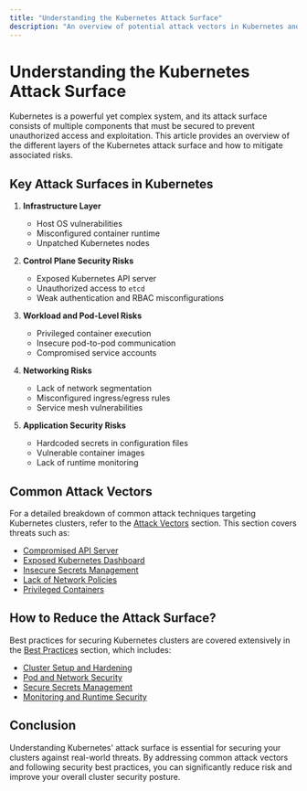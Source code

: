 ```yaml
---
title: "Understanding the Kubernetes Attack Surface"
description: "An overview of potential attack vectors in Kubernetes and strategies to mitigate security risks."
---
```


# Understanding the Kubernetes Attack Surface

Kubernetes is a powerful yet complex system, and its attack surface consists of multiple components that must be secured to prevent unauthorized access and exploitation. This article provides an overview of the different layers of the Kubernetes attack surface and how to mitigate associated risks.

## **Key Attack Surfaces in Kubernetes**

1. **Infrastructure Layer**
   - Host OS vulnerabilities
   - Misconfigured container runtime
   - Unpatched Kubernetes nodes

2. **Control Plane Security Risks**
   - Exposed Kubernetes API server
   - Unauthorized access to `etcd`
   - Weak authentication and RBAC misconfigurations

3. **Workload and Pod-Level Risks**
   - Privileged container execution
   - Insecure pod-to-pod communication
   - Compromised service accounts

4. **Networking Risks**
   - Lack of network segmentation
   - Misconfigured ingress/egress rules
   - Service mesh vulnerabilities

5. **Application Security Risks**
   - Hardcoded secrets in configuration files
   - Vulnerable container images
   - Lack of runtime monitoring

## **Common Attack Vectors**

For a detailed breakdown of common attack techniques targeting Kubernetes clusters, refer to the [Attack Vectors](/docs/attack_vectors/intro) section. This section covers threats such as:

- [Compromised API Server](/docs/attack_vectors/compromised_api_server)
- [Exposed Kubernetes Dashboard](/docs/attack_vectors/exposed_dashboard)
- [Insecure Secrets Management](/docs/attack_vectors/insecure_secrets_management)
- [Lack of Network Policies](/docs/attack_vectors/lack_of_network_policies)
- [Privileged Containers](/docs/attack_vectors/privileged_containers)

## **How to Reduce the Attack Surface?**

Best practices for securing Kubernetes clusters are covered extensively in the [Best Practices](/docs/best_practices/intro) section, which includes:

- [Cluster Setup and Hardening](/docs/best_practices/cluster_setup_and_hardening/intro)
- [Pod and Network Security](/docs/best_practices/cluster_setup_and_hardening/network_security/network_policies)
- [Secure Secrets Management](/docs/best_practices/cluster_setup_and_hardening/secrets_management)
- [Monitoring and Runtime Security](/docs/best_practices/monitoring_logging_and_runtime_security/intro)

## **Conclusion**

Understanding Kubernetes' attack surface is essential for securing your clusters against real-world threats. By addressing common attack vectors and following security best practices, you can significantly reduce risk and improve your overall cluster security posture.
